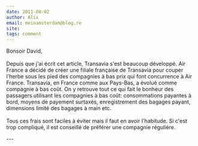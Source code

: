 ```yaml
---
date: 2011-08-02
author: Alix
email: meinamsterdam@blog.re
site: 
tags: comment
---
```


<p>Bonsoir David,<br/><br/>
Depuis que j'ai écrit cet article, Transavia s'est beaucoup développé. Air France a décidé de créer une filiale française de Transavia pour couper l'herbe sous les pied des compagnies à bas prix qui font concurrence à Air France. Transavia, en France comme aux Pays-Bas, a évolué comme compagnie à bas coût. On y retrouve tout ce qui fait le bonheur des passagers utilisant les compagnies à bas coût: consommations payantes à bord, moyens de payement surtaxés, enregistrement des bagages payant, dimensions limité des bagages à main etc.<br/><br/>
Tous ces frais sont faciles à éviter mais il faut en avoir l'habitude. Si c'est trop compliqué, il est conseillé de préférer une compagnie régulière.
</p>
---